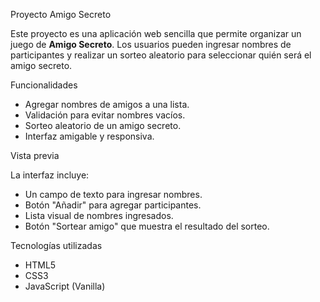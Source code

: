 Proyecto Amigo Secreto

Este proyecto es una aplicación web sencilla que permite organizar un juego de **Amigo Secreto**. Los usuarios pueden ingresar nombres de participantes y realizar un sorteo 
aleatorio para seleccionar quién será el amigo secreto.

Funcionalidades

- Agregar nombres de amigos a una lista.
- Validación para evitar nombres vacíos.
- Sorteo aleatorio de un amigo secreto.
- Interfaz amigable y responsiva.

Vista previa

La interfaz incluye:
- Un campo de texto para ingresar nombres.
- Botón "Añadir" para agregar participantes.
- Lista visual de nombres ingresados.
- Botón "Sortear amigo" que muestra el resultado del sorteo.

Tecnologías utilizadas

- HTML5
- CSS3
- JavaScript (Vanilla)


